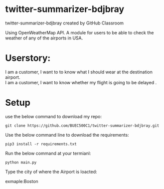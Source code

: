 # twitter-summarizer-bdjbray
twitter-summarizer-bdjbray created by GitHub Classroom

Using OpenWeatherMap API.
A module for users to be able to check the weather of any of the airports in USA.

# Userstory:

I am a customer, I want to to know what I should wear at the destination airport.<br/>
I am a customer, I want to know whether my flight is going to be delayed .


# Setup

use the below command to download my repo:

`git clone https://github.com/BUEC500C1/twitter-summarizer-bdjbray.git`

Use the below command line to download the requirements:

`pip3 install -r requirements.txt`

Run the below command at your termianl:

`python main.py`

Type the city of where the Airport is loacted:

exmaple:Boston

